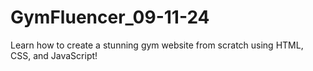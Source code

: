 # GymFluencer_09-11-24
Learn how to create a stunning gym website from scratch using HTML, CSS, and JavaScript!
